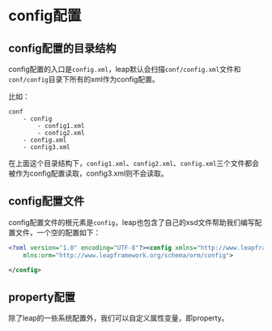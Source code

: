 # config配置

## config配置的目录结构

config配置的入口是`config.xml`，leap默认会扫描`conf/config.xml`文件和`conf/config`目录下所有的xml作为config配置。

比如：

```
conf
    - config
        - config1.xml
        - config2.xml
    - config.xml
    - config3.xml
```

在上面这个目录结构下，`config1.xml`、`config2.xml`、`config.xml`三个文件都会被作为config配置读取，config3.xml则不会读取。

## config配置文件

config配置文件的根元素是`config`，leap也包含了自己的xsd文件帮助我们编写配置文件，一个空的配置如下：

```xml
<?xml version="1.0" encoding="UTF-8"?><config xmlns="http://www.leapframework.org/schema/config"    
    mlns:orm="http://www.leapframework.org/schema/orm/config">

</config>

```

## property配置

除了leap的一些系统配置外，我们可以自定义属性变量，即property。